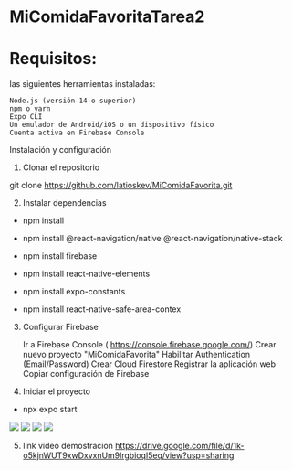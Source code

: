 # MiComidaFavoritaTarea2
# Requisitos:
las siguientes herramientas instaladas:

    Node.js (versión 14 o superior)
    npm o yarn
    Expo CLI
    Un emulador de Android/iOS o un dispositivo físico
    Cuenta activa en Firebase Console
Instalación y configuración
1. Clonar el repositorio

git clone https://github.com/latioskev/MiComidaFavorita.git

2. Instalar dependencias

-  npm install

-  npm install @react-navigation/native @react-navigation/native-stack

-  npm install firebase

-  npm install react-native-elements

-  npm install expo-constants

-  npm install react-native-safe-area-contex

3. Configurar Firebase

    Ir a Firebase Console ( https://console.firebase.google.com/)
    Crear nuevo proyecto "MiComidaFavorita"
    Habilitar Authentication (Email/Password)
    Crear Cloud Firestore
    Registrar la aplicación web
    Copiar configuración de Firebase

4. Iniciar el proyecto

- npx expo start


![](https://github.com/seo-hub-79/MiComidaFavoritaTarea2/blob/main/photo_2025-01-19_23-36-22.jpg)
![](https://github.com/seo-hub-79/MiComidaFavoritaTarea2/blob/main/photo_2025-01-19_23-36-23.jpg)
![](https://github.com/seo-hub-79/MiComidaFavoritaTarea2/blob/main/photo_2025-01-19_23-36-24%20(2).jpg)
![](https://github.com/seo-hub-79/MiComidaFavoritaTarea2/blob/main/photo_2025-01-19_23-36-24.jpg)


5. link video demostracion
https://drive.google.com/file/d/1k-o5kjnWUT9xwDxvxnUm9lrgbioqI5eq/view?usp=sharing 
